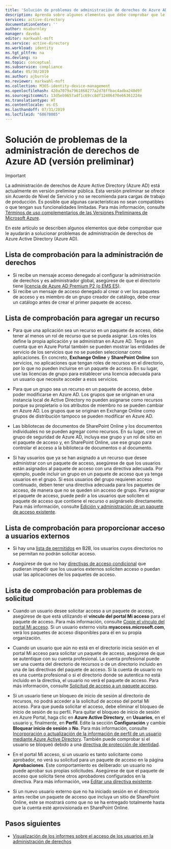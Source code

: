 ```yaml
---
title: 'Solución de problemas de administración de derechos de Azure AD (versión preliminar): Azure Active Directory'
description: Aprenda sobre algunos elementos que debe comprobar que le ayudarán a solucionar problemas de administración de derechos de Azure Active Directory (versión preliminar).
services: active-directory
documentationCenter: ''
author: msaburnley
manager: daveba
editor: markwahl-msft
ms.service: active-directory
ms.workload: identity
ms.tgt_pltfrm: na
ms.devlang: na
ms.topic: conceptual
ms.subservice: compliance
ms.date: 05/30/2019
ms.author: ajburnle
ms.reviewer: markwahl-msft
ms.collection: M365-identity-device-management
ms.openlocfilehash: 420a7079a7961868277a2d78ffbac4adba240d9f
ms.sourcegitcommit: 13d5eb9657adf1c69cc8df12486470e66361224e
ms.translationtype: HT
ms.contentlocale: es-ES
ms.lasthandoff: 07/31/2019
ms.locfileid: "68678085"
---
```

# <a name="troubleshoot-azure-ad-entitlement-management-preview"></a>Solución de problemas de la administración de derechos de Azure AD (versión preliminar)

> [!IMPORTANT]
> La administración de derechos de Azure Active Directory (Azure AD) está actualmente en versión preliminar pública.
> Esta versión preliminar se ofrece sin Acuerdo de Nivel de Servicio y no se recomienda para cargas de trabajo de producción. Es posible que algunas características no sean compatibles o que tengan sus funcionalidades limitadas.
> Para más información, consulte [Términos de uso complementarios de las Versiones Preliminares de Microsoft Azure](https://azure.microsoft.com/support/legal/preview-supplemental-terms/).

En este artículo se describen algunos elementos que debe comprobar que le ayudarán a solucionar problemas de administración de derechos de Azure Active Directory (Azure AD).

## <a name="checklist-for-entitlement-management-administration"></a>Lista de comprobación para la administración de derechos

* Si recibe un mensaje acceso denegado al configurar la administración de derechos y es administrador global, asegúrese de que el directorio tiene [licencia de Azure AD Premium P2 (o EMS E5)](entitlement-management-overview.md#license-requirements).  
* Si recibe un mensaje de acceso denegado al crear o ver los paquetes de acceso y es miembro de un grupo creador de catálogo, debe crear un catálogo antes de crear el primer paquete de acceso.

## <a name="checklist-for-adding-a-resource"></a>Lista de comprobación para agregar un recurso

* Para que una aplicación sea un recurso en un paquete de acceso, debe tener al menos un rol de recurso que se pueda asignar. Los roles los define la propia aplicación y se administran en Azure AD. Tenga en cuenta que en Azure Portal también se pueden mostrar las entidades de servicio de los servicios que no se pueden seleccionar como aplicaciones.  En concreto, **Exchange Online** y **SharePoint Online** son servicios, no aplicaciones que tengan roles de recursos en el directorio, por lo que no pueden incluirse en un paquete de acceso.  En su lugar, use las licencias de grupo para establecer una licencia adecuada para un usuario que necesite acceder a esos servicios.

* Para que un grupo sea un recurso en un paquete de acceso, debe poder modificarse en Azure AD.  Los grupos que se originan en una instancia local de Active Directory no pueden asignarse como recursos porque su propietario o los atributos de miembro no se pueden cambiar en Azure AD.   Los grupos que se originan en Exchange Online como grupos de distribución tampoco se pueden modificar en Azure AD. 

* Las bibliotecas de documentos de SharePoint Online y los documentos individuales no se pueden agregar como recursos.  En su lugar, cree un grupo de seguridad de Azure AD, incluya ese grupo y un rol de sitio en el paquete de acceso y, en SharePoint Online, use ese grupo para controlar el acceso a la biblioteca de documentos o al documento.

* Si hay usuarios que ya se han asignado a un recurso que desee administrar con un paquete de acceso, asegúrese de que los usuarios están asignados al paquete de acceso con una directiva adecuada. Por ejemplo, puede incluir un grupo en un paquete de acceso que ya tenga usuarios en el grupo. Si esos usuarios del grupo requieren acceso continuado, deben tener una directiva adecuada para los paquetes de acceso, de manera que no se queden sin acceso de grupo. Para asignar el paquete de acceso, puede pedir a los usuarios que soliciten el paquete de acceso que contiene el recurso o asignárselo directamente. Para más información, consulte [Edición y administración de un paquete de acceso existente](entitlement-management-access-package-edit.md).

## <a name="checklist-for-providing-external-users-access"></a>Lista de comprobación para proporcionar acceso a usuarios externos

* Si hay una [lista de permitidos](../b2b/allow-deny-list.md) en B2B, los usuarios cuyos directorios no se permitan no podrán solicitar acceso.

* Asegúrese de que no hay [directivas de acceso condicional](../conditional-access/require-managed-devices.md) que pudieran impedir que los usuarios externos soliciten acceso o puedan usar las aplicaciones de los paquetes de acceso.

## <a name="checklist-for-request-issues"></a>Lista de comprobación para problemas de solicitud

* Cuando un usuario desee solicitar acceso a un paquete de acceso, asegúrese de que está utilizando el **vínculo del portal Mi acceso** para el paquete de acceso. Para más información, consulte [Copie el vínculo del portal Mi acceso](entitlement-management-access-package-edit.md#copy-my-access-portal-link).  Si un usuario externo visita **myaccess.microsoft.com**, verá los paquetes de acceso disponibles para él en su propia organización.

* Cuando un usuario que aún no está en el directorio inicia sesión en el portal Mi acceso para solicitar un paquete de acceso, asegúrese de que se autentique con su cuenta profesional. La cuenta profesional puede ser una cuenta del directorio de recursos o de un directorio incluido en una de las directivas del paquete de acceso. Si la cuenta de usuario no es una cuenta profesional o si el directorio donde se autentica no está incluido en la directiva, el usuario no verá el paquete de acceso. Para más información, consulte [Solicitud de acceso a un paquete acceso](entitlement-management-request-access.md).

* Si un usuario tiene un bloqueo de inicio de sesión al directorio de recursos, no podrá acceder a la solicitud de acceso del portal Mi acceso. Para que pueda solicitar el acceso, debe eliminar el bloqueo de inicio de sesión de su perfil. Para quitar el bloqueo de inicio de sesión en Azure Portal, haga clic en **Azure Active Directory**, en **Usuarios**, en el usuario y, finalmente, en **Perfil**. Edite la sección **Configuración** y cambie **Bloquear inicio de sesión** a **No**. Para más información, consulte [Incorporación o actualización de la información de perfil de un usuario mediante Azure Active Directory](../fundamentals/active-directory-users-profile-azure-portal.md).  También puede comprobar si el usuario se bloqueó debido a una [directiva de protección de identidad](../identity-protection/howto-unblock-user.md).

* En el portal Mi acceso, si un usuario es tanto solicitante como aprobador, no verá su solicitud para un paquete de acceso en la página **Aprobaciones**. Este comportamiento es deliberado: un usuario no puede aprobar sus propias solicitudes. Asegúrese de que el paquete de acceso que solicita tiene otros aprobadores configurados en la directiva. Para más información, vea [Editar una directiva existente](entitlement-management-access-package-edit.md#edit-an-existing-policy).

* Si un nuevo usuario externo que no ha iniciado sesión en el directorio antes recibe un paquete de acceso que incluya un sitio de SharePoint Online, este se mostrará como que no se ha entregado totalmente hasta que la cuenta esté aprovisionada en SharePoint Online.

## <a name="next-steps"></a>Pasos siguientes

- [Visualización de los informes sobre el acceso de los usuarios en la administración de derechos](entitlement-management-reports.md)
